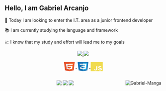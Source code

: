 ## Hello, I am Gabriel Arcanjo

💼 Today I am looking to enter the I.T. area as a junior frontend developer

📚 I am currently studying the language and framework

📈 I know that my study and effort will lead me to my goals

<div align="center">
  <a href="https://github.com/Arcanjo423/">
  <img height="180em" src="https://github-readme-stats.vercel.app/api?username=gabrielarcanjo&show_icons=true&theme=dark&include_all_commits=true&count_private=true"/>
  <img height="180em" src="https://github-readme-stats.vercel.app/api/top-langs/?username=gabrielarcanjo&layout=compact&langs_count=7&theme=dark"/>
</div>
  
  <div style="display: inline_block" align="center"><br>
    <img align="center" alt="Arcanjo-HTML" height="30" width="40" src="https://raw.githubusercontent.com/devicons/devicon/master/icons/html5/html5-original.svg">
    <img align="center" alt="Arcanjo-CSS" height="30" width="40" src="https://raw.githubusercontent.com/devicons/devicon/master/icons/css3/css3-original.svg">
    <img align="center" alt="Arcanjo-Js" height="30" width="40" src="https://raw.githubusercontent.com/devicons/devicon/master/icons/javascript/javascript-plain.svg">

##
   <div align="center">
    <a href="https://instagram.com/arlencar423/" target="_blank"><img src="https://img.shields.io/badge/-Instagram-%23E4405F?style=for-the-badge&logo=instagram&logoColor=white" target="_blank"></a>
     <a href = "mailto:arcanjo423@gmail.com"><img src="https://img.shields.io/badge/-Gmail-%23333?style=for-the-badge&logo=gmail&logoColor=white" target="_blank"></a>
     <a href="https://www.linkedin.com/in/gabriel-arcanjo-370241215/" target="_blank"><img src="https://img.shields.io/badge/-LinkedIn-%230077B5?style=for-the-badge&logo=linkedin&logoColor=white" target="_blank"></a>
     <img align="right" alt="Gabriel-Manga" src="https://i.imgur.com/rPJA2Tv.gif">
    </div>
